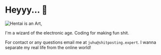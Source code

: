 # Heyyy... 👋
![Hentai is an Art,](https://c4.wallpaperflare.com/wallpaper/191/492/962/jdm-japanese-cars-zero-two-darling-in-the-franxx-hd-wallpaper-preview.jpg)

I'm a wizard of the electronic age. Coding for making fun shit.

For contact or any questions email me at `juhu@shitposting.expert`. I wanna separate my real life from the online  world!
